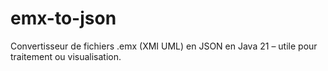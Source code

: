 # emx-to-json
Convertisseur de fichiers .emx (XMI UML) en JSON en Java 21 – utile pour traitement ou visualisation.

